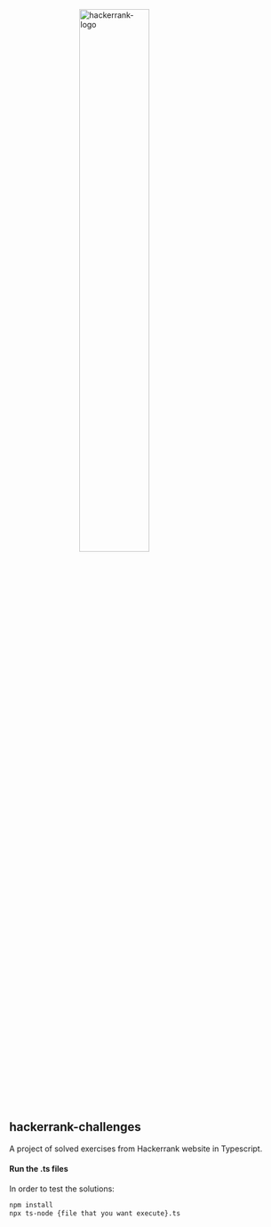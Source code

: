 <img src="https://miro.medium.com/v2/resize:fit:1200/1*04oGvilaqzyDwqlhHrF8bA.png" alt="hackerrank-logo" style="width: 50%; max-width: 100%; display: block; margin-left: auto; margin-right: auto;">
<br/>

## hackerrank-challenges

A project of solved exercises from Hackerrank website in Typescript.

#### Run the .ts files

In order to test the solutions:

```bash
npm install
npx ts-node {file that you want execute}.ts
```
